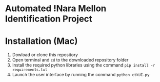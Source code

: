 # Automated !Nara Mellon Identification Project

# Installation (Mac)
 1. Dowload or clone this repository
 2. Open terminal and ```cd``` to the downloaded repository folder
 3. Install the required python libraries using the command ```pip install -r requirements.txt```
 4. Launch the user interface by running the command ```python ctkUI.py```
